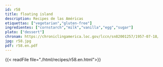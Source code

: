 ```yaml
---
id: r58
title: floating island
description: Recipes de las Américas
etiquettas: ["vegetarian","gluten-free"]
ingredientes: ["cornstarch","milk","vanilla","egg","sugar"]
plato: ["dessert"]
chronam: https://chroniclingamerica.loc.gov/lccn/sn82001257/1957-07-18/ed-1/seq-5/
jpg: r58.jpg
pdf: r58.en.pdf
---
```


{{< readFile file="./html/recipes/r58.en.html">}}